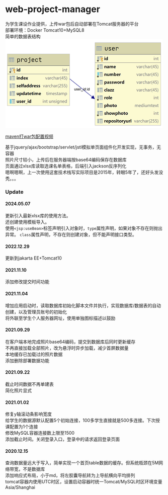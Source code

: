 # web-project-manager
为学生课设作业提供，上传war包后自动部署在Tomcat服务器的平台  
部署环境：Docker Tomcat10+MySQL8  
简单的数据表结构  
![数据表](./asserts/table.PNG)  


[maven打war包配置视频](https://mooc1-1.chaoxing.com/nodedetailcontroller/visitnodedetail?courseId=91374545&knowledgeId=387250418)

基于jquery/ajax/bootstrap/servlet/jstl模拟单页面组件化开发实现，无事务，无容器    
照片尺寸较小，上传后在服务器端按base64编码保存在数据库  
页面通过xlsx库读取选课名单表格，后端引入jackson反序列化  
嗯啊嗯啊，上一次使用这套技术栈写实际项目是2015年，转眼5年了，还好头发没秃。。。  

### Update
#### 2024.05.07
更新引入最新xlsx库的使用方法。  
还创建使用模板导入。  
使用`<jsp:useBean>`标签声明引入对象时，`type`属性声明，如果对象不存在则抛出异常。
`class`属性声明，不存在则创建对象，但不能声明接口类型。

#### 2022.12.29
更新到jakarta EE+Tomcat10

#### 2021.11.10
添加修改提交时间功能  

#### 2021.11.04
增加应用启动时，读取数据库初始化脚本文件并执行，实现数据库/数据表的自动创建，以及管理员账号的初始化  
将外联至学生个人服务器网址，使用单独图标描述以鼓励  

#### 2021.09.29
在客户端本地完成照片base64编码，提交到数据库后同时更新缓存    
不再直接加载全部照片，改为悬浮时异步加载，减少首屏数据量  
本地缓存已加载过的照片数据  
添加删除部署数据功能  

#### 2021.09.22
截止时间数据不再单建表  
简化照片显式  

#### 2021.01.02
修复y轴滚动条影响宽度  
给学生的数据源默认配置5个初始连接，100多学生直接就是500多连接。下次授课配置为1个连接  
修改MySQL容器连接数上限至1500  
添加截止时间。关闭登录入口，登录中的请求返回登录页面  

#### 2020.12.15
查询数据量远大于写入，简单实现一个首页table数据的缓存。但系统瓶颈在5M网络带宽，不是数据库  
添加响应式布局，小于md，将左胶囊导航转为上导航横向平均排列    
tomcat容器内使用UTC时区，设置启动容器时统一Tomcat/MySQL时区环境变量Asia/Shanghai  